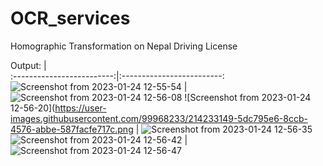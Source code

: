 # OCR_services

Homographic Transformation on Nepal Driving License

Output:
             |  
:-------------------------:|:-------------------------:
![Screenshot from 2023-01-24 12-55-54](https://user-images.githubusercontent.com/99968233/214233127-6c8093ed-089b-4819-90e2-8d1dd90e7984.png) | ![Screenshot from 2023-01-24 12-56-08](https://user-images.githubusercontent.com/99968233/214233139-f17087a5-50eb-4f7d-83f9-e4fbb5ba3820.png)
![Screenshot from 2023-01-24 12-56-20](https://user-images.githubusercontent.com/99968233/214233149-5dc795e6-8ccb-4576-abbe-587facfe717c.png | ![Screenshot from 2023-01-24 12-56-35](https://user-images.githubusercontent.com/99968233/214233154-97d09e7a-9f98-47f5-980a-89d71edaf253.png)
![Screenshot from 2023-01-24 12-56-42](https://user-images.githubusercontent.com/99968233/214233157-ccefd3ca-d025-4b22-877a-92a65a34ed06.png) | ![Screenshot from 2023-01-24 12-56-47](https://user-images.githubusercontent.com/99968233/214233162-78946c80-b245-4bb7-bdea-41d9ebc9e77f.png)
